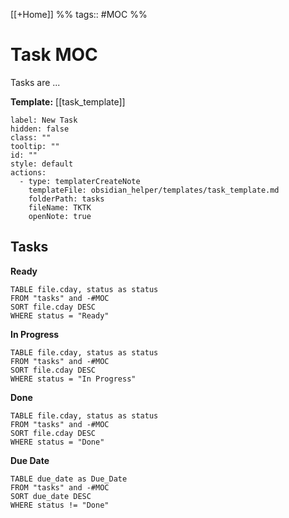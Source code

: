 [[+Home]] %% tags:: #MOC %% 

# Task MOC
Tasks are ...

**Template:** [[task_template]]

```meta-bind-button
label: New Task
hidden: false
class: ""
tooltip: ""
id: ""
style: default
actions:
  - type: templaterCreateNote
    templateFile: obsidian_helper/templates/task_template.md
    folderPath: tasks
    fileName: TKTK
    openNote: true

```
## Tasks

**Ready**

```dataview
TABLE file.cday, status as status
FROM "tasks" and -#MOC
SORT file.cday DESC
WHERE status = "Ready"
```

**In Progress**

```dataview
TABLE file.cday, status as status
FROM "tasks" and -#MOC
SORT file.cday DESC
WHERE status = "In Progress"
```

**Done**

```dataview
TABLE file.cday, status as status
FROM "tasks" and -#MOC
SORT file.cday DESC
WHERE status = "Done"
```

**Due Date**

```dataview
TABLE due_date as Due_Date
FROM "tasks" and -#MOC
SORT due_date DESC
WHERE status != "Done"
```
